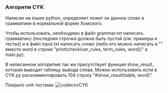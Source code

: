 ### Алгоритм CYK 
 
Написан на языке python, определяет лежит ли данное слово в грамматике в нормальной форме Хомского. 
 
Чтобы использовать, необходимо в файл grammar.txt написать грамматику (последняя строчка должна быть пустой (см. примеры и тесты)) и в файл input.txt написать слово (либо его можно написать в "" вместо word в строке "print(check(var_rules, term_rules, word))" в main.py). 
 
В написанном алгоритме так же присутствует функция show_result, которая выводит таблицу вывода слова. Можно использовать если в CYK.py раскомментировать 104 строку "#show_result(table, word)".
 
Покрыто unit-тестами: 
![codecovCYK](https://user-images.githubusercontent.com/91114932/205451096-db5ce9ba-b82a-4274-b1b3-07b665890d70.png)
